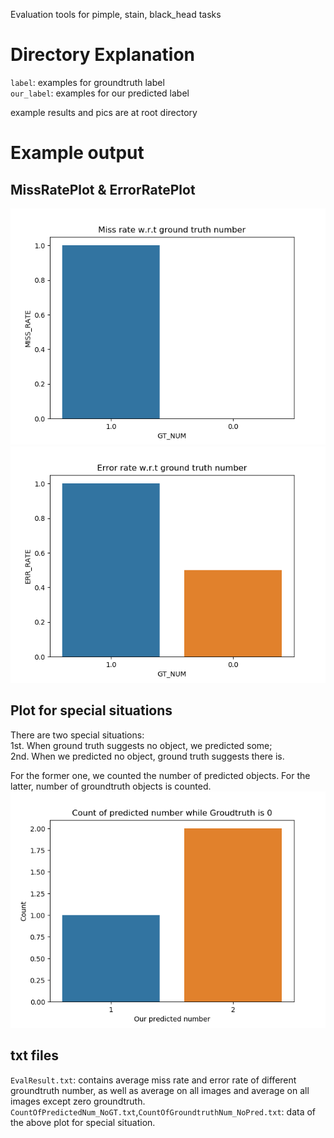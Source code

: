 Evaluation tools for pimple, stain, black_head tasks

# Directory  Explanation
`label`: examples for groundtruth label  
`our_label`: examples for our predicted label

example results and pics are at root directory

# Example output
## MissRatePlot & ErrorRatePlot
![MissRatePlot](./MissRatePlot.png)
![ErrRatePlot](./ErrRatePlot.png)

## Plot for special situations
There are two special situations:  
1st. When ground truth suggests no object, we predicted some;  
2nd. When we predicted no object, ground truth suggests there is.  

For the former one, we counted the number of predicted objects. For the latter, number of groundtruth objects is counted.
![CountOfPredictedNum_NoGT](./CountOfPredictedNum_NoGT.png)

## txt files
`EvalResult.txt`: contains average miss rate and error rate of different groundtruth number, as well as average on all images and average on all images except zero groundtruth.  
`CountOfPredictedNum_NoGT.txt`,`CountOfGroundtruthNum_NoPred.txt`: data of the above plot for special situation.

